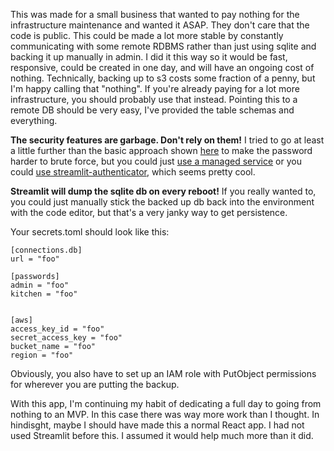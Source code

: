 This was made for a small business that wanted to pay nothing for the infrastructure maintenance and wanted it ASAP. They don't care that the code is public. This could be made a lot more stable by constantly communicating with some remote RDBMS rather than just using sqlite and backing it up manually in admin. I did it this way so it would be fast, responsive, could be created in one day, and will have an ongoing cost of nothing. Technically, backing up to s3 costs some fraction of a penny, but I'm happy calling that "nothing". If you're already paying for a lot more infrastructure, you should probably use that instead. Pointing this to a remote DB should be very easy, I've provided the table schemas and everything.

**The security features are garbage. Don't rely on them!** I tried to go at least a little further than the basic approach shown [here](https://docs.streamlit.io/knowledge-base/deploy/authentication-without-sso) to make the password harder to brute force, but you could just [use a managed service](https://docs.streamlit.io/develop/concepts/connections/authentication) or you could [use streamlit-authenticator](https://blog.streamlit.io/streamlit-authenticator-part-1-adding-an-authentication-component-to-your-app/), which seems pretty cool.

**Streamlit will dump the sqlite db on every reboot!** If you really wanted to, you could just manually stick the backed up db back into the environment with the code editor, but that's a very janky way to get persistence.


Your secrets.toml should look like this:

```
[connections.db]
url = "foo"

[passwords]
admin = "foo"
kitchen = "foo"


[aws]
access_key_id = "foo"
secret_access_key = "foo"
bucket_name = "foo"
region = "foo"
``` 

Obviously, you also have to set up an IAM role with PutObject permissions for wherever you are putting the backup.

With this app, I'm continuing my habit of dedicating a full day to going from nothing to an MVP. In this case there was way more work than I thought. In hindisght, maybe I should have made this a normal React app. I had not used Streamlit before this. I assumed it would help much more than it did.